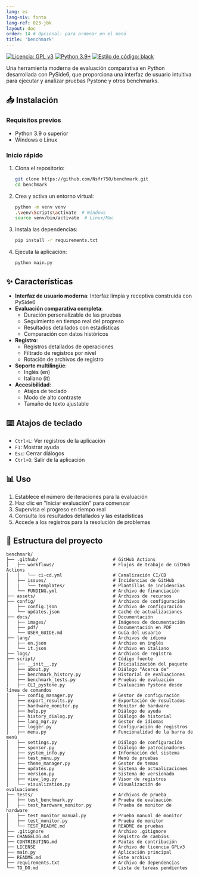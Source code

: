 ```yaml
---
lang: es
lang-niv: fonto
lang-ref: 023-jbk
layout: doc
order: 14 # Opcional: para ordenar en el menú
title: 'benchmark'
---
```


[![Licencia: GPL v3](https://img.shields.io/badge/Licencia-GPLv3-blue.svg)](https://www.gnu.org/licenses/gpl-3.0)
[![Python 3.9+](https://img.shields.io/badge/python-3.9+-blue.svg)](https://www.python.org/downloads/)
[![Estilo de código: black](https://img.shields.io/badge/code%20style-black-000000.svg)](https://github.com/psf/black)

Una herramienta moderna de evaluación comparativa en Python desarrollada con PySide6, que proporciona una interfaz de usuario intuitiva para ejecutar y analizar pruebas Pystone y otros benchmarks.

## 📥 Instalación

### Requisitos previos

- Python 3.9 o superior
- Windows o Linux

### Inicio rápido

1. Clona el repositorio:

   ```bash
   git clone https://github.com/Nsfr750/benchmark.git
   cd benchmark
   ```

2. Crea y activa un entorno virtual:

   ```bash
   python -m venv venv
   .\venv\Scripts\activate  # Windows
   source venv/bin/activate  # Linux/Mac
   ```

3. Instala las dependencias:

   ```bash
   pip install -r requirements.txt
   ```

4. Ejecuta la aplicación:

   ```bash
   python main.py
   ```

## ✨ Características

- **Interfaz de usuario moderna**: Interfaz limpia y receptiva construida con PySide6
- **Evaluación comparativa completa**:
  - Duración personalizable de las pruebas
  - Seguimiento en tiempo real del progreso
  - Resultados detallados con estadísticas
  - Comparación con datos históricos
- **Registro**:
  - Registros detallados de operaciones
  - Filtrado de registros por nivel
  - Rotación de archivos de registro
- **Soporte multilingüe**:
  - Inglés (en)
  - Italiano (it)
- **Accesibilidad**:
  - Atajos de teclado
  - Modo de alto contraste
  - Tamaño de texto ajustable

## ⌨️ Atajos de teclado

- `Ctrl+L`: Ver registros de la aplicación
- `F1`: Mostrar ayuda
- `Esc`: Cerrar diálogos
- `Ctrl+Q`: Salir de la aplicación

## 📊 Uso

1. Establece el número de iteraciones para la evaluación
2. Haz clic en "Iniciar evaluación" para comenzar
3. Supervisa el progreso en tiempo real
4. Consulta los resultados detallados y las estadísticas
5. Accede a los registros para la resolución de problemas

## 📂 Estructura del proyecto

```
benchmark/
├── .github/                            # GitHub Actions
│   ├── workflows/                      # Flujos de trabajo de GitHub Actions
│   │   └── ci-cd.yml                   # Canalización CI/CD
│   ├── issues/                         # Incidencias de GitHub
│   |   └── templates/                  # Plantillas de incidencias
│   └── FUNDING.yml                     # Archivo de financiación
├── assets/                             # Archivos de recursos
├── config/                             # Archivos de configuración
│   ├── config.json                     # Archivo de configuración
│   └── updates.json                    # Caché de actualizaciones
├── docs/                               # Documentación
│   ├── images/                         # Imágenes de documentación
│   ├── pdf/                            # Documentación en PDF
│   └── USER_GUIDE.md                   # Guía del usuario
├── lang/                               # Archivos de idioma
│   ├── en.json                         # Archivo en inglés
│   └── it.json                         # Archivo en italiano
├── logs/                               # Archivos de registro
├── script/                             # Código fuente
│   ├── __init__.py                     # Inicialización del paquete
│   ├── about.py                        # Diálogo "Acerca de"
│   ├── benchmark_history.py            # Historial de evaluaciones
│   ├── benchmark_tests.py              # Pruebas de evaluación
│   ├── CLI_pystone.py                  # Evaluación Pystone desde línea de comandos
│   ├── config_manager.py               # Gestor de configuración
│   ├── export_results.py               # Exportación de resultados
│   ├── hardware_monitor.py             # Monitor de hardware
│   ├── help.py                         # Diálogo de ayuda
│   ├── history_dialog.py               # Diálogo de historial
│   ├── lang_mgr.py                     # Gestor de idiomas
│   ├── logger.py                       # Configuración de registros
│   ├── menu.py                         # Funcionalidad de la barra de menú
│   ├── settings.py                     # Diálogo de configuración
│   ├── sponsor.py                      # Diálogo de patrocinadores
│   ├── system_info.py                  # Información del sistema
│   ├── test_menu.py                    # Menú de pruebas
│   ├── theme_manager.py                # Gestor de temas
│   ├── updates.py                      # Sistema de actualizaciones
│   ├── version.py                      # Sistema de versionado
│   ├── view_log.py                     # Visor de registros
│   └── visualization.py                # Visualización de evaluaciones
├── tests/                              # Archivos de prueba
│   ├── test_benchmark.py               # Prueba de evaluación
│   ├── test_hardware_monitor.py        # Prueba de monitor de hardware
│   ├── test_monitor_manual.py          # Prueba manual de monitor
│   ├── test_monitor.py                 # Prueba de monitor
│   └── TEST_README.md                  # README de pruebas
├── .gitignore                          # Archivo .gitignore
├── CHANGELOG.md                        # Registro de cambios
├── CONTRIBUTING.md                     # Pautas de contribución
├── LICENSE                             # Archivo de licencia GPLv3
├── main.py                             # Aplicación principal
├── README.md                           # Este archivo
├── requirements.txt                    # Archivo de dependencias
└── TO_DO.md                            # Lista de tareas pendientes
```
